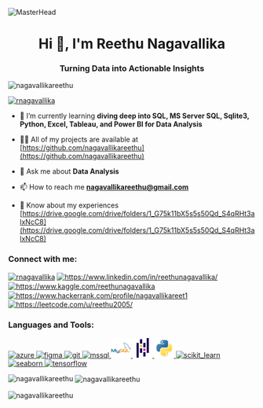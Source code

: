 ![MasterHead](https://media.licdn.com/dms/image/C4D12AQESj72-s5gEKg/article-cover_image-shrink_720_1280/0/1626753867110?e=2147483647&v=beta&t=JOALVxWjySgR37iCdRMhNGmpCyYYDXlPdWk212JXdII)


<h1 align="center">Hi 👋, I'm Reethu Nagavallika</h1>
<h3 align="center">Turning Data into Actionable Insights</h3>

<p align="left"> <img src="https://komarev.com/ghpvc/?username=nagavallikareethu&label=Profile%20views&color=0e75b6&style=flat" alt="nagavallikareethu" /> </p>

<p align="left"> <a href="https://twitter.com/rnagavallika" target="blank"><img src="https://img.shields.io/twitter/follow/rnagavallika?logo=twitter&style=for-the-badge" alt="rnagavallika" /></a> </p>

- 🌱 I’m currently learning **diving deep into SQL, MS Server SQL, Sqlite3, Python, Excel, Tableau, and Power BI for Data Analysis**

- 👨‍💻 All of my projects are available at [https://github.com/nagavallikareethu](https://github.com/nagavallikareethu)

- 💬 Ask me about **Data Analysis**

- 📫 How to reach me **nagavallikareethu@gmail.com**

- 📄 Know about my experiences [https://drive.google.com/drive/folders/1_G75k11bX5s5s50Qd_S4qRHt3alxNcC8](https://drive.google.com/drive/folders/1_G75k11bX5s5s50Qd_S4qRHt3alxNcC8)

<h3 align="left">Connect with me:</h3>
<p align="left">
<a href="https://twitter.com/rnagavallika" target="blank"><img align="center" src="https://raw.githubusercontent.com/rahuldkjain/github-profile-readme-generator/master/src/images/icons/Social/twitter.svg" alt="rnagavallika" height="30" width="40" /></a>
<a href="https://linkedin.com/in/https://www.linkedin.com/in/reethunagavallika/" target="blank"><img align="center" src="https://raw.githubusercontent.com/rahuldkjain/github-profile-readme-generator/master/src/images/icons/Social/linked-in-alt.svg" alt="https://www.linkedin.com/in/reethunagavallika/" height="30" width="40" /></a>
<a href="https://kaggle.com/https://www.kaggle.com/reethunagavallika" target="blank"><img align="center" src="https://raw.githubusercontent.com/rahuldkjain/github-profile-readme-generator/master/src/images/icons/Social/kaggle.svg" alt="https://www.kaggle.com/reethunagavallika" height="30" width="40" /></a>
<a href="https://www.hackerrank.com/https://www.hackerrank.com/profile/nagavallikareet1" target="blank"><img align="center" src="https://raw.githubusercontent.com/rahuldkjain/github-profile-readme-generator/master/src/images/icons/Social/hackerrank.svg" alt="https://www.hackerrank.com/profile/nagavallikareet1" height="30" width="40" /></a>
<a href="https://www.leetcode.com/https://leetcode.com/u/reethu2005/" target="blank"><img align="center" src="https://raw.githubusercontent.com/rahuldkjain/github-profile-readme-generator/master/src/images/icons/Social/leet-code.svg" alt="https://leetcode.com/u/reethu2005/" height="30" width="40" /></a>
</p>

<h3 align="left">Languages and Tools:</h3>
<p align="left"> <a href="https://azure.microsoft.com/en-in/" target="_blank" rel="noreferrer"> <img src="https://www.vectorlogo.zone/logos/microsoft_azure/microsoft_azure-icon.svg" alt="azure" width="40" height="40"/> </a> <a href="https://www.figma.com/" target="_blank" rel="noreferrer"> <img src="https://www.vectorlogo.zone/logos/figma/figma-icon.svg" alt="figma" width="40" height="40"/> </a> <a href="https://git-scm.com/" target="_blank" rel="noreferrer"> <img src="https://www.vectorlogo.zone/logos/git-scm/git-scm-icon.svg" alt="git" width="40" height="40"/> </a> <a href="https://www.microsoft.com/en-us/sql-server" target="_blank" rel="noreferrer"> <img src="https://www.svgrepo.com/show/303229/microsoft-sql-server-logo.svg" alt="mssql" width="40" height="40"/> </a> <a href="https://www.mysql.com/" target="_blank" rel="noreferrer"> <img src="https://raw.githubusercontent.com/devicons/devicon/master/icons/mysql/mysql-original-wordmark.svg" alt="mysql" width="40" height="40"/> </a> <a href="https://pandas.pydata.org/" target="_blank" rel="noreferrer"> <img src="https://raw.githubusercontent.com/devicons/devicon/2ae2a900d2f041da66e950e4d48052658d850630/icons/pandas/pandas-original.svg" alt="pandas" width="40" height="40"/> </a> <a href="https://www.python.org" target="_blank" rel="noreferrer"> <img src="https://raw.githubusercontent.com/devicons/devicon/master/icons/python/python-original.svg" alt="python" width="40" height="40"/> </a> <a href="https://scikit-learn.org/" target="_blank" rel="noreferrer"> <img src="https://upload.wikimedia.org/wikipedia/commons/0/05/Scikit_learn_logo_small.svg" alt="scikit_learn" width="40" height="40"/> </a> <a href="https://seaborn.pydata.org/" target="_blank" rel="noreferrer"> <img src="https://seaborn.pydata.org/_images/logo-mark-lightbg.svg" alt="seaborn" width="40" height="40"/> </a> <a href="https://www.tensorflow.org" target="_blank" rel="noreferrer"> <img src="https://www.vectorlogo.zone/logos/tensorflow/tensorflow-icon.svg" alt="tensorflow" width="40" height="40"/> </a> </p>

<p><img align="left" src="https://github-readme-stats.vercel.app/api/top-langs?username=nagavallikareethu&show_icons=true&locale=en&layout=compact" alt="nagavallikareethu" /></p>

<p>&nbsp;<img align="center" src="https://github-readme-stats.vercel.app/api?username=nagavallikareethu&show_icons=true&locale=en" alt="nagavallikareethu" /></p>

<p><img align="center" src="https://github-readme-streak-stats.herokuapp.com/?user=nagavallikareethu&" alt="nagavallikareethu" /></p>
